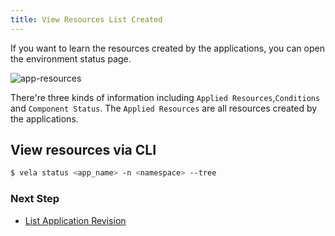 ```yaml
---
title: View Resources List Created
---
```


If you want to learn the resources created by the applications, you can open the environment status page.

![app-resources](https://static.kubevela.net/images/1.3/app-resources.jpg)

There're three kinds of information including `Applied Resources`,`Conditions` and `Component Status`. The `Applied Resources` are all resources created by the applications.

## View resources via CLI

```bash
$ vela status <app_name> -n <namespace> --tree
```

### Next Step

* [List Application Revision](./get-application-revision.md)